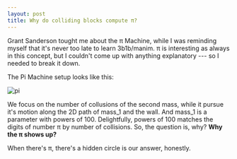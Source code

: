 ```yaml
---
layout: post
title: Why do colliding blocks compute π?
---
```


Grant Sanderson tought me about the π Machine, while I was reminding myself that it's never too late to learn 3b1b/manim. π is interesting as always in this concept, but I couldn't come up with anything explanatory --- so I needed to break it down.

The Pi Machine setup looks like this:

![pi](/myblog/images/pi.png)

We focus on the number of collusions of the second mass, while it pursue it's motion along the 2D path of mass_1 and the wall. And mass_1 is a parameter with powers of 100. Delightfully, powers of 100 matches the digits of number π by number of collisions. So, the question is, why? __Why the π shows up?__

When there's π, there's a hidden circle is our answer, honestly. 